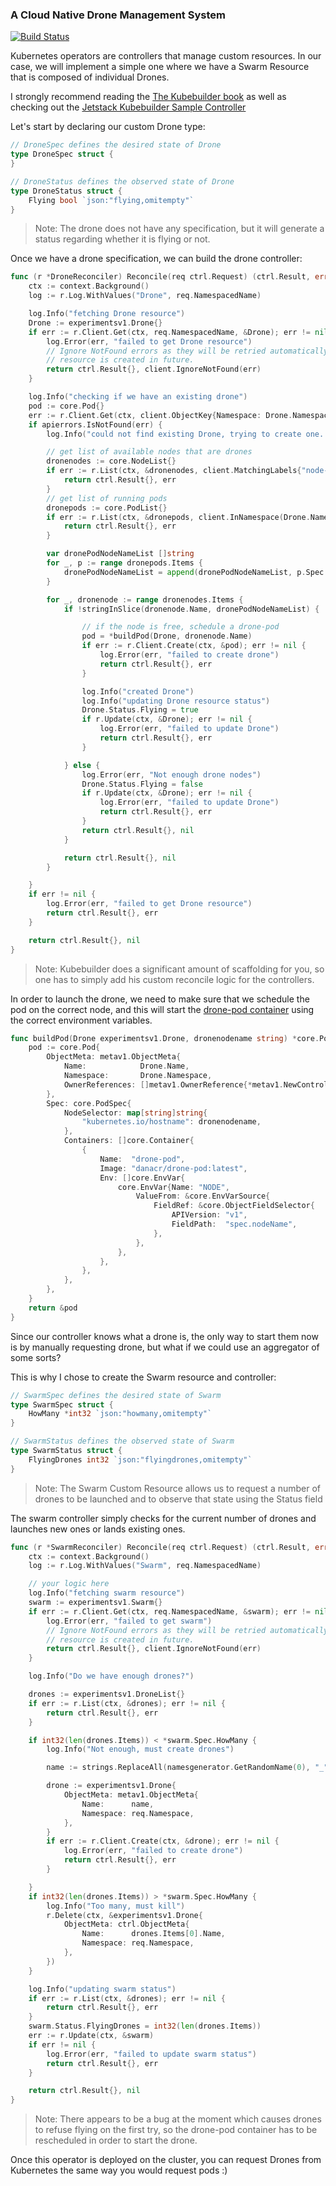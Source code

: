 ### A Cloud Native Drone Management System

[![Build Status](https://cloud.drone.io/api/badges/danacr/k8s-drone-controller/status.svg)](https://cloud.drone.io/danacr/k8s-drone-controller)

Kubernetes operators are controllers that manage custom resources. In our case, we will implement a simple one where we have a Swarm Resource that is composed of individual Drones.

I strongly recommend reading the [The Kubebuilder book](https://book.kubebuilder.io/quick-start.html) as well as checking out the [Jetstack Kubebuilder Sample Controller](https://github.com/jetstack/kubebuilder-sample-controller)

Let's start by declaring our custom Drone type:

```go
// DroneSpec defines the desired state of Drone
type DroneSpec struct {
}

// DroneStatus defines the observed state of Drone
type DroneStatus struct {
	Flying bool `json:"flying,omitempty"`
}
```

> Note: The drone does not have any specification, but it will generate a status regarding whether it is flying or not.

Once we have a drone specification, we can build the drone controller:

```go
func (r *DroneReconciler) Reconcile(req ctrl.Request) (ctrl.Result, error) {
	ctx := context.Background()
	log := r.Log.WithValues("Drone", req.NamespacedName)

	log.Info("fetching Drone resource")
	Drone := experimentsv1.Drone{}
	if err := r.Client.Get(ctx, req.NamespacedName, &Drone); err != nil {
		log.Error(err, "failed to get Drone resource")
		// Ignore NotFound errors as they will be retried automatically if the
		// resource is created in future.
		return ctrl.Result{}, client.IgnoreNotFound(err)
	}

	log.Info("checking if we have an existing drone")
	pod := core.Pod{}
	err := r.Client.Get(ctx, client.ObjectKey{Namespace: Drone.Namespace, Name: Drone.Name}, &pod)
	if apierrors.IsNotFound(err) {
		log.Info("could not find existing Drone, trying to create one...")

		// get list of available nodes that are drones
		dronenodes := core.NodeList{}
		if err := r.List(ctx, &dronenodes, client.MatchingLabels{"node-role.kubernetes.io/drone": "drone"}); err != nil {
			return ctrl.Result{}, err
		}
		// get list of running pods
		dronepods := core.PodList{}
		if err := r.List(ctx, &dronepods, client.InNamespace(Drone.Namespace)); err != nil {
			return ctrl.Result{}, err
		}

		var dronePodNodeNameList []string
		for _, p := range dronepods.Items {
			dronePodNodeNameList = append(dronePodNodeNameList, p.Spec.NodeName)
		}

		for _, dronenode := range dronenodes.Items {
			if !stringInSlice(dronenode.Name, dronePodNodeNameList) {

				// if the node is free, schedule a drone-pod
				pod = *buildPod(Drone, dronenode.Name)
				if err := r.Client.Create(ctx, &pod); err != nil {
					log.Error(err, "failed to create drone")
					return ctrl.Result{}, err
				}

				log.Info("created Drone")
				log.Info("updating Drone resource status")
				Drone.Status.Flying = true
				if r.Update(ctx, &Drone); err != nil {
					log.Error(err, "failed to update Drone")
					return ctrl.Result{}, err
				}

			} else {
				log.Error(err, "Not enough drone nodes")
				Drone.Status.Flying = false
				if r.Update(ctx, &Drone); err != nil {
					log.Error(err, "failed to update Drone")
					return ctrl.Result{}, err
				}
				return ctrl.Result{}, nil
			}

			return ctrl.Result{}, nil
		}

	}
	if err != nil {
		log.Error(err, "failed to get Drone resource")
		return ctrl.Result{}, err
	}

	return ctrl.Result{}, nil
}
```

> Note: Kubebuilder does a significant amount of scaffolding for you, so one has to simply add his custom reconcile logic for the controllers.

In order to launch the drone, we need to make sure that we schedule the pod on the correct node, and this will start the [drone-pod container](https://github.com/danacr/drone-pod) using the correct environment variables.

```go
func buildPod(Drone experimentsv1.Drone, dronenodename string) *core.Pod {
	pod := core.Pod{
		ObjectMeta: metav1.ObjectMeta{
			Name:            Drone.Name,
			Namespace:       Drone.Namespace,
			OwnerReferences: []metav1.OwnerReference{*metav1.NewControllerRef(&Drone, experimentsv1.GroupVersion.WithKind("Drone"))},
		},
		Spec: core.PodSpec{
			NodeSelector: map[string]string{
				"kubernetes.io/hostname": dronenodename,
			},
			Containers: []core.Container{
				{
					Name:  "drone-pod",
					Image: "danacr/drone-pod:latest",
					Env: []core.EnvVar{
						core.EnvVar{Name: "NODE",
							ValueFrom: &core.EnvVarSource{
								FieldRef: &core.ObjectFieldSelector{
									APIVersion: "v1",
									FieldPath:  "spec.nodeName",
								},
							},
						},
					},
				},
			},
		},
	}
	return &pod
}
```

Since our controller knows what a drone is, the only way to start them now is by manually requesting drone, but what if we could use an aggregator of some sorts?

This is why I chose to create the Swarm resource and controller:

```go
// SwarmSpec defines the desired state of Swarm
type SwarmSpec struct {
	HowMany *int32 `json:"howmany,omitempty"`
}

// SwarmStatus defines the observed state of Swarm
type SwarmStatus struct {
	FlyingDrones int32 `json:"flyingdrones,omitempty"`
}
```

> Note: The Swarm Custom Resource allows us to request a number of drones to be launched and to observe that state using the Status field

The swarm controller simply checks for the current number of drones and launches new ones or lands existing ones.

```go
func (r *SwarmReconciler) Reconcile(req ctrl.Request) (ctrl.Result, error) {
	ctx := context.Background()
	log := r.Log.WithValues("Swarm", req.NamespacedName)

	// your logic here
	log.Info("fetching swarm resource")
	swarm := experimentsv1.Swarm{}
	if err := r.Client.Get(ctx, req.NamespacedName, &swarm); err != nil {
		log.Error(err, "failed to get swarm")
		// Ignore NotFound errors as they will be retried automatically if the
		// resource is created in future.
		return ctrl.Result{}, client.IgnoreNotFound(err)
	}

	log.Info("Do we have enough drones?")

	drones := experimentsv1.DroneList{}
	if err := r.List(ctx, &drones); err != nil {
		return ctrl.Result{}, err
	}

	if int32(len(drones.Items)) < *swarm.Spec.HowMany {
		log.Info("Not enough, must create drones")

		name := strings.ReplaceAll(namesgenerator.GetRandomName(0), "_", "-")

		drone := experimentsv1.Drone{
			ObjectMeta: metav1.ObjectMeta{
				Name:      name,
				Namespace: req.Namespace,
			},
		}
		if err := r.Client.Create(ctx, &drone); err != nil {
			log.Error(err, "failed to create drone")
			return ctrl.Result{}, err
		}

	}
	if int32(len(drones.Items)) > *swarm.Spec.HowMany {
		log.Info("Too many, must kill")
		r.Delete(ctx, &experimentsv1.Drone{
			ObjectMeta: ctrl.ObjectMeta{
				Name:      drones.Items[0].Name,
				Namespace: req.Namespace,
			},
		})
	}

	log.Info("updating swarm status")
	if err := r.List(ctx, &drones); err != nil {
		return ctrl.Result{}, err
	}
	swarm.Status.FlyingDrones = int32(len(drones.Items))
	err := r.Update(ctx, &swarm)
	if err != nil {
		log.Error(err, "failed to update swarm status")
		return ctrl.Result{}, err
	}

	return ctrl.Result{}, nil
}
```

> Note: There appears to be a bug at the moment which causes drones to refuse flying on the first try, so the drone-pod container has to be rescheduled in order to start the drone.

Once this operator is deployed on the cluster, you can request Drones from Kubernetes the same way you would request pods :)
